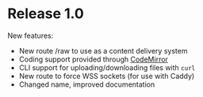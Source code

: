 # Release 1.0

New features:

 - New route /raw to use as a content delivery system
 - Coding support provided through [CodeMirror](https://codemirror.net/)
 - CLI support for uploading/downloading files with `curl`
 - New route to force WSS sockets (for use with Caddy)
 - Changed name, improved documentation
